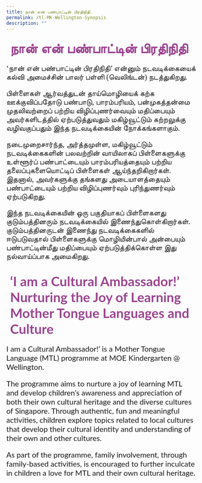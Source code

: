 ```yaml
---
title: நான் என் பண்பாட்டின் பிரதிநிதி
permalink: /tl-MK-Wellington-Synopsis
description: ""
---
```

<h4 style="font-size: 35px;font-family: Anjal InaiMathi;padding-top:12px;margin:10px;color: #9b4490;">நான் என் பண்பாட்டின் பிரதிநிதி</h4>
<p style="font-size: 20px;font-family: Anjal InaiMathi;">‘நான் என் பண்பாட்டின் பிரதிநிதி’ என்னும் நடவடிக்கையைக் கல்வி அமைச்சின் பாலர் பள்ளி (வெலிங்டன்) நடத்துகிறது. </p>
<p  style="font-size: 20px;font-family:Anjal InaiMathi;">பிள்ளைகள் ஆர்வத்துடன் தாய்மொழியைக் கற்க ஊக்குவிப்பதோடு பண்பாடு, பாரம்பரியம், பன்முகத்தன்மை முதலிவற்றைப் பற்றிய விழிப்புணர்வையும் மதிப்பையும் அவர்களிடத்தில் ஏற்படுத்துவதும் மகிழ்வூட்டும் கற்றலுக்கு வழிவகுப்பதும் இந்த நடவடிக்கையின் நோக்கங்களாகும்.</p>
<p  style="font-size: 20px;font-family:Anjal InaiMathi;">நடைமுறைசார்ந்த, அர்த்தமுள்ள, மகிழ்வூட்டும் நடவடிக்கைகளின் பலவற்றின் வாயிலாகப் பிள்ளைகளுக்கு உள்ளூர்ப் பண்பாட்டையும் பாரம்பரியத்தையும் பற்றிய தலைப்புகளையொட்டிப் பிள்ளைகள் ஆய்ந்தறிகிறார்கள். இதனால், அவர்களுக்கு தங்களது அடையாளத்தையும் பண்பாட்டையும் பற்றிய விழிப்புணர்வும் புரிந்துணர்வும் ஏற்படுகிறது.</p>
<p  style="font-size: 20px;font-family:Anjal InaiMathi;">இந்த நடவடிக்கையின் ஒரு பகுதியாகப் பிள்ளைகளது குடும்பத்தினரும் நடவடிக்கையில் இணைந்துகொள்கிறார்கள். குடும்பத்தினருடன் இணைந்து நடவடிக்கைகளில் ஈடுபடுவதால் பிள்ளைகளுக்கு மொழியின்பால் அன்பையும் பண்பாட்டின்மீது மதிப்பையும் ஏற்படுத்திக்கொள்ள இது நல்வாய்ப்பாக அமைகிறது.</p>
<h4 style="font-size: 35px;font-family: Lato,sans-serif;padding-top:12px;margin:10px;color: #9b4490;"> ‘I am a Cultural Ambassador!’
Nurturing the Joy of Learning Mother Tongue Languages and Culture</h4>
<p  style="font-size: 20px;font-family:Lato,sans-serif;">I am a Cultural Ambassador!’ is a Mother Tongue Language (MTL) programme at MOE Kindergarten @ Wellington. </p>
<p  style="font-size: 20px;font-family:Lato,sans-serif;">The programme aims to nurture a joy of learning MTL and develop children’s awareness and appreciation of both their own cultural heritage and the diverse cultures of Singapore. Through authentic, fun and meaningful activities, children explore topics related to local cultures that develop their cultural identity and understanding of their own and other cultures.</p>
<p  style="font-size: 20px;font-family:Lato,sans-serif;">As part of the programme, family involvement, through family-based activities, is encouraged to further inculcate in children a love for MTL and  their own cultural heritage.</p>